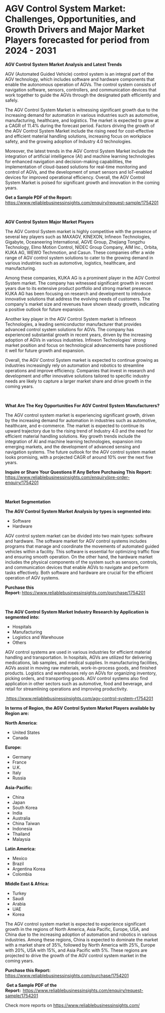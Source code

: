 <p><h1>AGV Control System Market: Challenges, Opportunities, and Growth Drivers and Major Market Players forecasted for period from 2024 - 2031</h1></p><p><strong>AGV Control System Market Analysis and Latest Trends</strong></p>
<p><p>AGV (Automated Guided Vehicle) control system is an integral part of the AGV technology, which includes software and hardware components that enable the autonomous operation of AGVs. The control system consists of navigation software, sensors, controllers, and communication devices that work together to guide the AGVs through the designated path efficiently and safely.</p><p>The AGV Control System Market is witnessing significant growth due to the increasing demand for automation in various industries such as automotive, manufacturing, healthcare, and logistics. The market is expected to grow at a CAGR of 11.4% during the forecast period. Factors driving the growth of the AGV Control System Market include the rising need for cost-effective and efficient material handling solutions, increasing focus on workplace safety, and the growing adoption of Industry 4.0 technologies.</p><p>Moreover, the latest trends in the AGV Control System Market include the integration of artificial intelligence (AI) and machine learning technologies for enhanced navigation and decision-making capabilities, the implementation of cloud-based solutions for real-time monitoring and control of AGVs, and the development of smart sensors and IoT-enabled devices for improved operational efficiency. Overall, the AGV Control System Market is poised for significant growth and innovation in the coming years.</p></p>
<p><strong>Get a Sample PDF of the Report:&nbsp;</strong> <a href="https://www.reliablebusinessinsights.com/enquiry/request-sample/1754201">https://www.reliablebusinessinsights.com/enquiry/request-sample/1754201</a></p>
<p>&nbsp;</p>
<p><strong>AGV Control System Major Market Players</strong></p>
<p><p>The AGV Control System market is highly competitive with the presence of several key players such as MAXAGV, KINEXON, Infineon Technologies, Gigabyte, Oceaneering International, AGVE Group, Zhejiang Tongzhu Technology, Elmo Motion Control, NIDEC Group Company, AIM Inc., Orbita, KUKA AG, WEWO Techmotion, and Casun. These companies offer a wide range of AGV control system solutions to cater to the growing demand in various industries such as automotive, logistics, healthcare, and manufacturing.</p><p>Among these companies, KUKA AG is a prominent player in the AGV Control System market. The company has witnessed significant growth in recent years due to its extensive product portfolio and strong market presence. KUKA AG has been focusing on research and development to introduce innovative solutions that address the evolving needs of customers. The company's market size and revenues have shown steady growth, indicating a positive outlook for future expansion.</p><p>Another key player in the AGV Control System market is Infineon Technologies, a leading semiconductor manufacturer that provides advanced control system solutions for AGVs. The company has experienced substantial growth in recent years, driven by the increasing adoption of AGVs in various industries. Infineon Technologies' strong market position and focus on technological advancements have positioned it well for future growth and expansion.</p><p>Overall, the AGV Control System market is expected to continue growing as industries increasingly rely on automation and robotics to streamline operations and improve efficiency. Companies that invest in research and development and offer innovative solutions tailored to specific industry needs are likely to capture a larger market share and drive growth in the coming years.</p></p>
<p>&nbsp;</p>
<p><strong>What Are The Key Opportunities For AGV Control System Manufacturers?</strong></p>
<p><p>The AGV control system market is experiencing significant growth, driven by the increasing demand for automation in industries such as automotive, healthcare, and e-commerce. The market is expected to continue its upward trajectory due to the rising trend of Industry 4.0 and the need for efficient material handling solutions. Key growth trends include the integration of AI and machine learning technologies, expansion into emerging markets, and the development of advanced sensing and navigation systems. The future outlook for the AGV control system market looks promising, with a projected CAGR of around 10% over the next five years.</p></p>
<p><strong>Inquire or Share Your Questions If Any Before Purchasing This Report:</strong> <a href="https://www.reliablebusinessinsights.com/enquiry/pre-order-enquiry/1754201">https://www.reliablebusinessinsights.com/enquiry/pre-order-enquiry/1754201</a></p>
<p>&nbsp;</p>
<p><strong>Market Segmentation</strong></p>
<p><strong>The AGV Control System Market Analysis by types is segmented into:</strong></p>
<p><ul><li>Software</li><li>Hardware</li></ul></p>
<p><p>AGV control system market can be divided into two main types: software and hardware. The software market for AGV control systems includes programs that manage and coordinate the movements of automated guided vehicles within a facility. This software is essential for optimizing traffic flow and ensuring smooth operation. On the other hand, the hardware market includes the physical components of the system such as sensors, controls, and communication devices that enable AGVs to navigate and perform tasks effectively. Both software and hardware are crucial for the efficient operation of AGV systems.</p></p>
<p><strong>Purchase this Report:&nbsp;</strong><a href="https://www.reliablebusinessinsights.com/purchase/1754201">https://www.reliablebusinessinsights.com/purchase/1754201</a></p>
<p>&nbsp;</p>
<p><strong>The AGV Control System Market Industry Research by Application is segmented into:</strong></p>
<p><ul><li>Hospitals</li><li>Manufacturing</li><li>Logistics and Warehouse</li><li>Others</li></ul></p>
<p><p>AGV control systems are used in various industries for efficient material handling and transportation. In hospitals, AGVs are utilized for delivering medications, lab samples, and medical supplies. In manufacturing facilities, AGVs assist in moving raw materials, work-in-process goods, and finished products. Logistics and warehouses rely on AGVs for organizing inventory, picking orders, and transporting goods. AGV control systems also find application in other sectors such as automotive, food and beverage, and retail for streamlining operations and improving productivity.</p></p>
<p><a href="https://www.reliablebusinessinsights.com/agv-control-system-r1754201">&nbsp;https://www.reliablebusinessinsights.com/agv-control-system-r1754201</a></p>
<p><strong>In terms of Region, the AGV Control System Market Players available by Region are:</strong></p>
<p>
    <p> <strong> North America: </strong>
        <ul>
            <li>United States</li>
            <li>Canada</li>
        </ul>
        </p> 
    <p> <strong> Europe: </strong>
        <ul>
            <li>Germany</li>
            <li>France</li>
            <li>U.K.</li>
            <li>Italy</li>
            <li>Russia</li>
        </ul>
        </p> 
    <p> <strong> Asia-Pacific: </strong>
        <ul>
            <li>China</li>
            <li>Japan</li>
            <li>South Korea</li>
            <li>India</li>
            <li>Australia</li>
            <li>China Taiwan</li>
            <li>Indonesia</li>
            <li>Thailand</li>
            <li>Malaysia</li>
        </ul>
        </p> 
    <p> <strong> Latin America: </strong>
        <ul>
            <li>Mexico</li>
            <li>Brazil</li>
            <li>Argentina Korea</li>
            <li>Colombia</li>
        </ul>
        </p> 
    <p> <strong> Middle East & Africa: </strong>
        <ul>
            <li>Turkey</li>
            <li>Saudi</li>
            <li>Arabia</li>
            <li>UAE</li>
            <li>Korea</li>
        </ul>
    </p>
    </p>
<p><p>The AGV control system market is expected to experience significant growth in the regions of North America, Asia Pacific, Europe, USA, and China due to the increasing adoption of automation and robotics in various industries. Among these regions, China is expected to dominate the market with a market share of 35%, followed by North America with 25%, Europe with 20%, USA with 15%, and Asia Pacific with 5%. These regions are projected to drive the growth of the AGV control system market in the coming years.</p></p>
<p><strong>Purchase this Report: </strong><a href="https://www.reliablebusinessinsights.com/purchase/1754201">https://www.reliablebusinessinsights.com/purchase/1754201</a></p>
<p>&nbsp;<strong>Get a Sample PDF of the Report:&nbsp;&nbsp;</strong><a href="https://www.reliablebusinessinsights.com/enquiry/request-sample/1754201">https://www.reliablebusinessinsights.com/enquiry/request-sample/1754201</a></p>
<p><strong></strong></p>
<p>Check more reports on <a href="https://www.reliablebusinessinsights.com/">https://www.reliablebusinessinsights.com/</a></p>